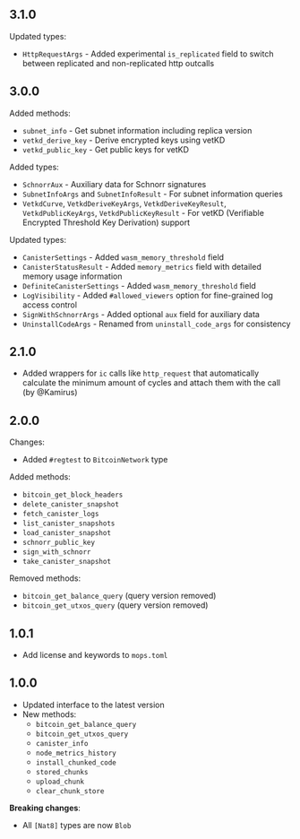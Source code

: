 ## 3.1.0

Updated types:
- `HttpRequestArgs` - Added experimental `is_replicated` field to switch between replicated and non-replicated http outcalls

## 3.0.0

Added methods:
- `subnet_info` - Get subnet information including replica version
- `vetkd_derive_key` - Derive encrypted keys using vetKD
- `vetkd_public_key` - Get public keys for vetKD

Added types:
- `SchnorrAux` - Auxiliary data for Schnorr signatures
- `SubnetInfoArgs` and `SubnetInfoResult` - For subnet information queries
- `VetkdCurve`, `VetkdDeriveKeyArgs`, `VetkdDeriveKeyResult`, `VetkdPublicKeyArgs`, `VetkdPublicKeyResult` - For vetKD (Verifiable Encrypted Threshold Key Derivation) support

Updated types:
- `CanisterSettings` - Added `wasm_memory_threshold` field
- `CanisterStatusResult` - Added `memory_metrics` field with detailed memory usage information
- `DefiniteCanisterSettings` - Added `wasm_memory_threshold` field
- `LogVisibility` - Added `#allowed_viewers` option for fine-grained log access control
- `SignWithSchnorrArgs` - Added optional `aux` field for auxiliary data
- `UninstallCodeArgs` - Renamed from `uninstall_code_args` for consistency

## 2.1.0
- Added wrappers for `ic` calls like `http_request` that automatically calculate the minimum amount of cycles and attach them with the call (by @Kamirus)

## 2.0.0

Changes:
- Added `#regtest` to `BitcoinNetwork` type

Added methods:
- `bitcoin_get_block_headers`
- `delete_canister_snapshot`
- `fetch_canister_logs`
- `list_canister_snapshots`
- `load_canister_snapshot`
- `schnorr_public_key`
- `sign_with_schnorr`
- `take_canister_snapshot`

Removed methods:
- `bitcoin_get_balance_query` (query version removed)
- `bitcoin_get_utxos_query` (query version removed)

## 1.0.1
- Add license and keywords to `mops.toml`

## 1.0.0
- Updated interface to the latest version
- New methods:
  - `bitcoin_get_balance_query`
  - `bitcoin_get_utxos_query`
  - `canister_info`
  - `node_metrics_history`
  - `install_chunked_code`
  - `stored_chunks`
  - `upload_chunk`
  - `clear_chunk_store`

**Breaking changes**:
- All `[Nat8]` types are now `Blob`